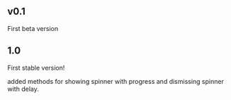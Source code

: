 ## v0.1

First beta version

## 1.0

First stable version!

added methods for showing spinner with progress and dismissing spinner with delay.